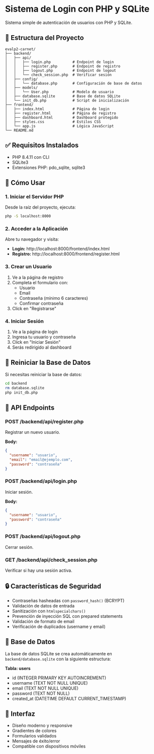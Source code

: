 # Sistema de Login con PHP y SQLite

Sistema simple de autenticación de usuarios con PHP y SQLite.

## 📁 Estructura del Proyecto

```
evalp2-carnet/
├── backend/
│   ├── api/
│   │   ├── login.php          # Endpoint de login
│   │   ├── register.php       # Endpoint de registro
│   │   ├── logout.php         # Endpoint de logout
│   │   └── check_session.php  # Verificar sesión
│   ├── config/
│   │   └── database.php       # Configuración de base de datos
│   ├── models/
│   │   └── User.php           # Modelo de usuario
│   ├── database.sqlite        # Base de datos SQLite
│   └── init_db.php            # Script de inicialización
├── frontend/
│   ├── index.html             # Página de login
│   ├── register.html          # Página de registro
│   ├── dashboard.html         # Dashboard protegido
│   ├── styles.css             # Estilos CSS
│   └── app.js                 # Lógica JavaScript
└── README.md
```

## ✅ Requisitos Instalados

- PHP 8.4.11 con CLI
- SQLite3
- Extensiones PHP: pdo_sqlite, sqlite3

## 🚀 Cómo Usar

### 1. Iniciar el Servidor PHP

Desde la raíz del proyecto, ejecuta:

```bash
php -S localhost:8000
```

### 2. Acceder a la Aplicación

Abre tu navegador y visita:
- **Login:** http://localhost:8000/frontend/index.html
- **Registro:** http://localhost:8000/frontend/register.html

### 3. Crear un Usuario

1. Ve a la página de registro
2. Completa el formulario con:
   - Usuario
   - Email
   - Contraseña (mínimo 6 caracteres)
   - Confirmar contraseña
3. Click en "Registrarse"

### 4. Iniciar Sesión

1. Ve a la página de login
2. Ingresa tu usuario y contraseña
3. Click en "Iniciar Sesión"
4. Serás redirigido al dashboard

## 🔧 Reiniciar la Base de Datos

Si necesitas reiniciar la base de datos:

```bash
cd backend
rm database.sqlite
php init_db.php
```

## 📡 API Endpoints

### POST /backend/api/register.php
Registrar un nuevo usuario.

**Body:**
```json
{
  "username": "usuario",
  "email": "email@ejemplo.com",
  "password": "contraseña"
}
```

### POST /backend/api/login.php
Iniciar sesión.

**Body:**
```json
{
  "username": "usuario",
  "password": "contraseña"
}
```

### POST /backend/api/logout.php
Cerrar sesión.

### GET /backend/api/check_session.php
Verificar si hay una sesión activa.

## 🔒 Características de Seguridad

- Contraseñas hasheadas con `password_hash()` (BCRYPT)
- Validación de datos de entrada
- Sanitización con `htmlspecialchars()`
- Prevención de inyección SQL con prepared statements
- Validación de formato de email
- Verificación de duplicados (username y email)

## 💾 Base de Datos

La base de datos SQLite se crea automáticamente en `backend/database.sqlite` con la siguiente estructura:

**Tabla: users**
- id (INTEGER PRIMARY KEY AUTOINCREMENT)
- username (TEXT NOT NULL UNIQUE)
- email (TEXT NOT NULL UNIQUE)
- password (TEXT NOT NULL)
- created_at (DATETIME DEFAULT CURRENT_TIMESTAMP)

## 🎨 Interfaz

- Diseño moderno y responsive
- Gradientes de colores
- Formularios validados
- Mensajes de éxito/error
- Compatible con dispositivos móviles